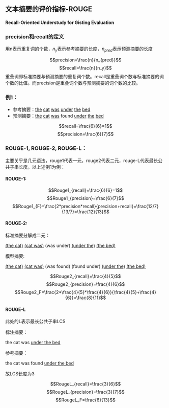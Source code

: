 ## 文本摘要的评价指标-ROUGE
#### Recall-Oriented Understudy for Gisting Evaluation
### precision和recall的定义
用n表示重复词的个数，$n_y$表示参考摘要的长度，$n_{pred}$表示预测摘要的长度

$$precision=\frac{n}{n_{pred}}$$
$$recall=\frac{n}{n_y}$$
重叠词即标准摘要与预测摘要的重复词个数。recall是重叠词个数与标准摘要的词个数的比值。而precision是重叠词个数与预测摘要的词个数的比较。
### 例1：
* 参考摘要：<u>the</u> <u>cat</u> <u> was</u> <u>under</u> <u>the</u> <u>bed</u>
* 预测摘要：<u>the</u> <u>cat</u> <u> was</u> found <u>under</u> <u>the</u> <u>bed</u>

$$recall=\frac{6}{6}=1$$
$$precision=\frac{6}{7}$$

### ROUGE-1, ROUGE-2, ROUGE-L：
主要关乎是几元语法，rouge1代表一元，rouge2代表二元，rouge-L代表最长公共子串长度。以上述例1为例：
#### ROUGE-1:
$$Rouge1_{recall}=\frac{6}{6}=1$$
$$Rouge1_{precision}=\frac{6}{7}$$
$$Rouge1_{F}=\frac{2*precision*recall}{precision+recall}=\frac{12/7}{13/7}=\frac{12}{13}$$
#### ROUGE-2:
标准摘要分解成二元：

<u>(the cat)</u> <u>(cat was)</u> (was under) <u>(under the)</u> <u>(the bed)</u>

模型摘要:

<u>(the cat)</u> <u>(cat was)</u> (was found) (found under) <u>(under the)</u> <u>(the bed)</u>

$$Rouge2_{recall}=\frac{4}{5}$$
$$Rouge2_{precision}=\frac{4}{6}$$
$$Rouge2_F=\frac{2*\frac{4}{5}*\frac{4}{6}}{\frac{4}{5}+\frac{4}{6}}=\frac{8}{11}$$
#### ROUGE-L
此处的L表示最长公共子串LCS

标注摘要：

the cat was <u>under the bed</u>

参考摘要：

the cat was found <u>under the bed</u>

故LCS长度为3

$$RougeL_{recall}=\frac{3}{6}$$
$$RougeL_{precision}=\frac{3}{7}$$
$$RougeL_F=\frac{6}{13}$$
